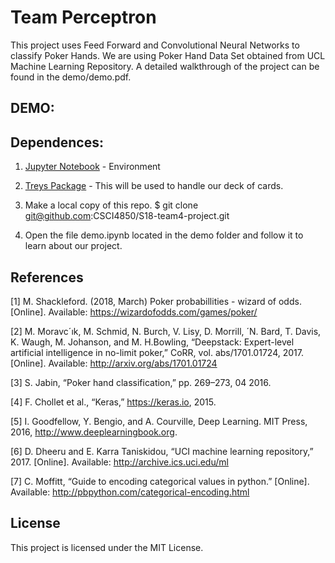 #   Team Perceptron 
This project uses Feed Forward and Convolutional Neural Networks to classify Poker Hands. We are using Poker Hand Data Set obtained from UCL Machine Learning Repository. A detailed walkthrough of the project can be found in the demo/demo.pdf.

## DEMO:

## Dependences:

1. [Jupyter Notebook](http://jupyter.readthedocs.io/en/latest/install.html) - Environment

2. [Treys Package](https://github.com/ihendley/treys/tree/master/treys) - This will be used to handle our deck of cards.

3. Make a local copy of this repo.
    $ git clone git@github.com:CSCI4850/S18-team4-project.git

4. Open the file demo.ipynb located in the demo folder and follow it to learn about our project. 


## References
[1] M. Shackleford. (2018, March) Poker probabillities - wizard of odds.[Online]. Available: https://wizardofodds.com/games/poker/

[2] M. Moravc´ık, M. Schmid, N. Burch, V. Lisy, D. Morrill, ´N. Bard, T. Davis, K. Waugh, M. Johanson, and M. H.Bowling, “Deepstack: Expert-level artificial intelligence in no-limit poker,” CoRR, vol. abs/1701.01724, 2017. [Online]. Available: http://arxiv.org/abs/1701.01724

[3] S. Jabin, “Poker hand classification,” pp. 269–273, 04 2016.

[4] F. Chollet et al., “Keras,” https://keras.io, 2015.

[5] I. Goodfellow, Y. Bengio, and A. Courville, Deep Learning. MIT Press, 2016, http://www.deeplearningbook.org.

[6] D. Dheeru and E. Karra Taniskidou, “UCI machine learning repository,” 2017. [Online]. Available: http://archive.ics.uci.edu/ml

[7] C. Moffitt, “Guide to encoding categorical values in python.” [Online]. Available: http://pbpython.com/categorical-encoding.html

## License
This project is licensed under the MIT License.
